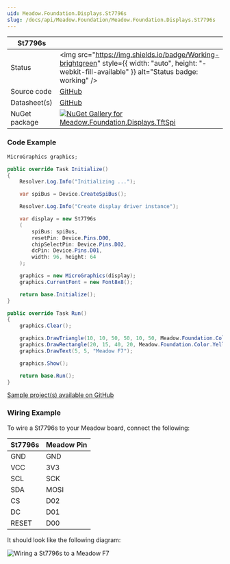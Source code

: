 ```yaml
---
uid: Meadow.Foundation.Displays.St7796s
slug: /docs/api/Meadow.Foundation/Meadow.Foundation.Displays.St7796s
---
```


| St7796s | |
|--------|--------|
| Status | <img src="https://img.shields.io/badge/Working-brightgreen" style={{ width: "auto", height: "-webkit-fill-available" }} alt="Status badge: working" /> |
| Source code | [GitHub](https://github.com/WildernessLabs/Meadow.Foundation/tree/main/Source/Meadow.Foundation.Peripherals/Displays.TftSpi) |
| Datasheet(s) | [GitHub](https://github.com/WildernessLabs/Meadow.Foundation/tree/main/Source/Meadow.Foundation.Peripherals/Displays.TftSpi/Datasheet) |
| NuGet package | <a href="https://www.nuget.org/packages/Meadow.Foundation.Displays.TftSpi/" target="_blank"><img src="https://img.shields.io/nuget/v/Meadow.Foundation.Displays.TftSpi.svg?label=Meadow.Foundation.Displays.TftSpi" alt="NuGet Gallery for Meadow.Foundation.Displays.TftSpi" /></a> |

### Code Example

```csharp
MicroGraphics graphics;

public override Task Initialize()
{
    Resolver.Log.Info("Initializing ...");

    var spiBus = Device.CreateSpiBus();

    Resolver.Log.Info("Create display driver instance");

    var display = new St7796s
    (
        spiBus: spiBus,
        resetPin: Device.Pins.D00,
        chipSelectPin: Device.Pins.D02,
        dcPin: Device.Pins.D01,
        width: 96, height: 64
    );

    graphics = new MicroGraphics(display);
    graphics.CurrentFont = new Font8x8();

    return base.Initialize();
}

public override Task Run()
{
    graphics.Clear();

    graphics.DrawTriangle(10, 10, 50, 50, 10, 50, Meadow.Foundation.Color.Red);
    graphics.DrawRectangle(20, 15, 40, 20, Meadow.Foundation.Color.Yellow, false);
    graphics.DrawText(5, 5, "Meadow F7");

    graphics.Show();

    return base.Run();
}

```

[Sample project(s) available on GitHub](https://github.com/WildernessLabs/Meadow.Foundation/tree/main/Source/Meadow.Foundation.Peripherals/Displays.TftSpi/Samples/St7796s_Sample)

### Wiring Example

 To wire a St7796s to your Meadow board, connect the following:

| St7796s | Meadow Pin |
|---------|------------|
| GND     | GND        |
| VCC     | 3V3        |
| SCL     | SCK        |
| SDA     | MOSI       |
| CS      | D02        |
| DC      | D01        |
| RESET   | D00        |

It should look like the following diagram:

![Wiring a St7796s to a Meadow F7](/API_Assets/Meadow.Foundation.Displays.Tft.St7796s/St7796s_Fritzing.png)
